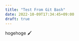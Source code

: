 ```yaml
---
title: "Test From Git Bash"
date: 2022-10-09T17:34:45+09:00
draft: true
---
```


hogehoge :paintbrush: